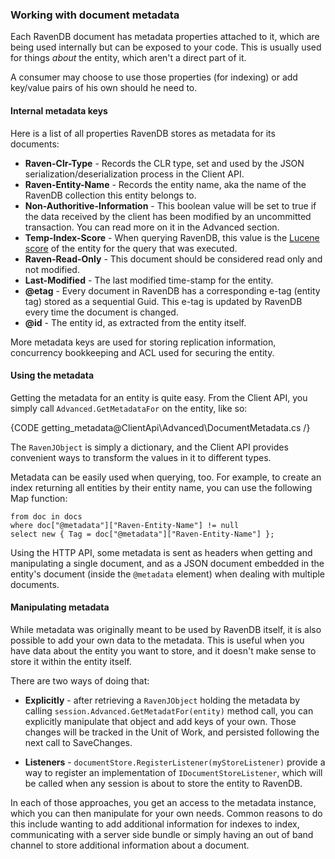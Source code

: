 ﻿
### Working with document metadata

Each RavenDB document has metadata properties attached to it, which are being used internally but can be exposed to your code. This is usually used for things _about_ the entity, which aren't a direct part of it.

A consumer may choose to use those properties (for indexing) or add key/value pairs of his own should he need to.

#### Internal metadata keys

Here is a list of all properties RavenDB stores as metadata for its documents:

* **Raven-Clr-Type** - Records the CLR type, set and used by the JSON serialization/deserialization process in the Client API.
* **Raven-Entity-Name** - Records the entity name, aka the name of the RavenDB collection this entity belongs to.
* **Non-Authoritive-Information** - This boolean value will be set to true if the data received by the client has been modified by an uncommitted transaction. You can read more on it in the Advanced section.
* **Temp-Index-Score** - When querying RavenDB, this value is the [Lucene score](http://lucene.apache.org/java/2_9_2/scoring.html) of the entity for the query that was executed.
* **Raven-Read-Only** - This document should be considered read only and not modified.
* **Last-Modified** - The last modified time-stamp for the entity.
* **@etag** - Every document in RavenDB has a corresponding e-tag (entity tag) stored as a sequential Guid. This e-tag is updated by RavenDB every time the document is changed.
* **@id** - The entity id, as extracted from the entity itself.

More metadata keys are used for storing replication information, concurrency bookkeeping and ACL used for securing the entity.

#### Using the metadata

Getting the metadata for an entity is quite easy. From the Client API, you simply call `Advanced.GetMetadataFor` on the entity, like so:

{CODE getting_metadata@ClientApi\Advanced\DocumentMetadata.cs /}

The `RavenJObject` is simply a dictionary, and the Client API provides convenient ways to transform the values in it to different types.

Metadata can be easily used when querying, too. For example, to create an index returning all entities by their entity name, you can use the following Map function:

    from doc in docs
    where doc["@metadata"]["Raven-Entity-Name"] != null
    select new { Tag = doc["@metadata"]["Raven-Entity-Name"] };

Using the HTTP API, some metadata is sent as headers when getting and manipulating a single document, and as a JSON document embedded in the entity's document (inside the `@metadata` element) when dealing with multiple documents.

#### Manipulating metadata

While metadata was originally meant to be used by RavenDB itself, it is also possible to add your own data to the metadata. This is useful when you have data about the entity you want to store, and it doesn't make sense to store it within the entity itself.

There are two ways of doing that:

* **Explicitly** - after retrieving a `RavenJObject` holding the metadata by calling `session.Advanced.GetMetadatFor(entity)` method call, you can explicitly manipulate that object and add keys of your own. Those changes will be tracked in the Unit of Work, and persisted following the next call to SaveChanges.

* **Listeners** - `documentStore.RegisterListener(myStoreListener)` provide a way to register an implementation of `IDocumentStoreListener`, which will be called when any session is about to store the entity to RavenDB.

In each of those approaches, you get an access to the metadata instance, which you can then manipulate for your own needs. Common reasons to do this include wanting to add additional information for indexes to index, communicating with a server side bundle or simply having an out of band channel to store additional information about a document.
